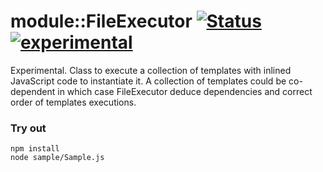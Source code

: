 
# module::FileExecutor [![Status](https://github.com/Wandalen/wFileExecutor/workflows/Test/badge.svg)](https://github.com/Wandalen/wFileExecutor/actions?query=workflow%3ATest) [![experimental](https://img.shields.io/badge/stability-experimental-orange.svg)](https://github.com/emersion/stability-badges#experimental)

Experimental. Class to execute a collection of templates with inlined JavaScript code to instantiate it. A collection of templates could be co-dependent in which case FileExecutor deduce dependencies and correct order of templates executions.

### Try out
```
npm install
node sample/Sample.js
```


























































































